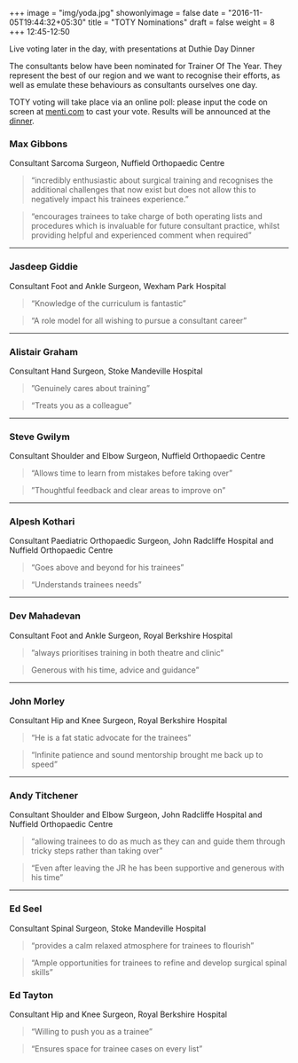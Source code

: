 +++
image = "img/yoda.jpg"
showonlyimage = false
date = "2016-11-05T19:44:32+05:30"
title = "TOTY Nominations"
draft = false
weight = 8
+++
12:45-12:50

Live voting later in the day, with presentations at Duthie Day Dinner
<!--more-->

The consultants below have been nominated for Trainer Of The Year. They represent the best of our region and we want to recognise their efforts, as well as emulate these behaviours as consultants ourselves one day.

TOTY voting will take place via an online poll: please input the code on screen at [menti.com](www.menti.com) to cast your vote. Results will be announced at the [dinner](https://spirit-of-duthie.github.io/public/contact/).

### Max Gibbons

Consultant Sarcoma Surgeon, Nuffield Orthopaedic Centre

> “incredibly enthusiastic about surgical training and recognises the additional challenges that now exist but does not allow this to negatively impact his trainees experience.”

> “encourages trainees to take charge of both operating lists and procedures which is invaluable for future consultant practice, whilst providing helpful and experienced comment when required”

***

### Jasdeep Giddie

Consultant Foot and Ankle Surgeon, Wexham Park Hospital

> “Knowledge of the curriculum is fantastic”

> “A role model for all wishing to pursue a consultant career”

***

### Alistair Graham

Consultant Hand Surgeon, Stoke Mandeville Hospital

>”Genuinely cares about training”

> “Treats you as a colleague”

***

### Steve Gwilym

Consultant Shoulder and Elbow Surgeon, Nuffield Orthopaedic Centre

> “Allows time to learn from mistakes before taking over”

> ”Thoughtful feedback and clear areas to improve on”

***

### Alpesh Kothari

Consultant Paediatric Orthopaedic Surgeon, John Radcliffe Hospital and Nuffield Orthopaedic Centre


> “Goes above and beyond for his trainees”

> “Understands trainees needs”

***

### Dev Mahadevan

Consultant Foot and Ankle Surgeon, Royal Berkshire Hospital


>”always prioritises training in both theatre and clinic”

> Generous with his time, advice and guidance”

***

### John Morley

Consultant Hip and Knee Surgeon, Royal Berkshire Hospital

> “He is a fat static advocate for the trainees”

> “Infinite patience and sound mentorship brought me back up to speed”

***

### Andy Titchener

Consultant Shoulder and Elbow Surgeon, John Radcliffe Hospital and Nuffield Orthopaedic Centre

> “allowing trainees to do as much as they can and guide them through tricky steps rather than taking over”

> “Even after leaving the JR he has been supportive and generous with his time”

***

### Ed Seel

Consultant Spinal Surgeon, Stoke Mandeville Hospital

> “provides a calm relaxed atmosphere for trainees to flourish”

> “Ample opportunities for trainees to refine and develop surgical spinal skills”

### Ed Tayton

Consultant Hip and Knee Surgeon, Royal Berkshire Hospital

> “Willing to push you as a trainee”

> “Ensures space for trainee cases on every list”
